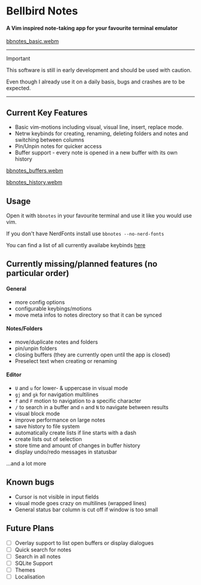 
# Bellbird Notes

#### A Vim inspired note-taking app for your favourite terminal emulator


[bbnotes_basic.webm](https://github.com/user-attachments/assets/33dabdb5-34cd-45da-96b4-676ed7f48898)


---
> [!IMPORTANT]
> This software is still in early development and should be used with caution.
>
> Even though I already use it on a daily basis, bugs and crashes are to be expected.
---

## Current Key Features

* Basic vim-motions including visual, visual line, insert, replace mode.
* Netrw keybinds for creating, renaming, deleting folders and notes and switching between columns
* Pin/Unpin notes for quicker access
* Buffer support - every note is opened in a new buffer with its own history

[bbnotes_buffers.webm](https://github.com/user-attachments/assets/aa74d6fd-9891-4545-b175-1a0ee326b35d)

[bbnotes_history.webm](https://github.com/user-attachments/assets/b1c0790f-7d67-4080-9c49-7c67021b183a)

## Usage

Open it with `bbnotes` in your favourite terminal and use it like you would use vim.

If you don't have NerdFonts install use `bbnotes --no-nerd-fonts`

You can find a list of all currently availabe keybinds [here](docs/keybindings.md)


## Currently missing/planned features (no particular order)

#### General

* more config options
* configurable keybings/motions
* move meta infos to notes directory so that it can be synced

#### Notes/Folders

* move/duplicate notes and folders
* pin/unpin folders
* closing buffers (they are currently open until the app is closed)
* Preselect text when creating or renaming

#### Editor

* `U` and `u` for lower- & uppercase in visual mode
* `gj` and `gk` for navigation multilines
* `f` and `F` motion to navigation to a specific character
* `/` to search in a buffer and `n` and `N` to navigate between results
* visual block mode
* improve performance on large notes
* save history to file system
* automatically create lists if line starts with a dash
* create lists out of selection
* store time and amount of changes in buffer history
* display undo/redo messages in statusbar

...and a lot more

## Known bugs

* Cursor is not visible in input fields
* visual mode goes crazy on multilines (wrapped lines)
* General status bar column is cut off if window is too small

## Future Plans

- [ ] Overlay support to list open buffers or display dialogues
- [ ] Quick search for notes
- [ ] Search in all notes
- [ ] SQLite Support
- [ ] Themes
- [ ] Localisation
